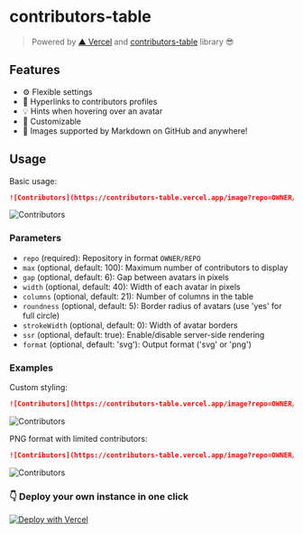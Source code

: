 # contributors-table

> Powered by [▲ Vercel](https://vercel.com) and [contributors-table](https://www.npmjs.com/package/contributors-table) library 😎

## Features

- ⚙️ Flexible settings
- 🔗 Hyperlinks to contributors profiles
- 💡 Hints when hovering over an avatar
- 🎨 Customizable
- 🤝 Images supported by Markdown on GitHub and anywhere!

## Usage

Basic usage:

```markdown
![Contributors](https://contributors-table.vercel.app/image?repo=OWNER/REPO)
```

![Contributors](https://contributors-table.vercel.app/image?repo=material-extensions/vscode-material-icon-theme)

### Parameters

- `repo` (required): Repository in format `OWNER/REPO`
- `max` (optional, default: 100): Maximum number of contributors to display
- `gap` (optional, default: 6): Gap between avatars in pixels
- `width` (optional, default: 40): Width of each avatar in pixels
- `columns` (optional, default: 21): Number of columns in the table
- `roundness` (optional, default: 5): Border radius of avatars (use 'yes' for full circle)
- `strokeWidth` (optional, default: 0): Width of avatar borders
- `ssr` (optional, default: true): Enable/disable server-side rendering
- `format` (optional, default: 'svg'): Output format ('svg' or 'png')

### Examples

Custom styling:

```markdown
![Contributors](https://contributors-table.vercel.app/image?repo=OWNER/REPO&width=50&gap=10&columns=10&roundness=yes)
```

![Contributors](https://contributors-table.vercel.app/image?repo=material-extensions/vscode-material-icon-theme&width=50&gap=10&columns=10&roundness=yes)

PNG format with limited contributors:

```markdown
![Contributors](https://contributors-table.vercel.app/image?repo=OWNER/REPO&max=50&format=png)
```

![Contributors](https://contributors-table.vercel.app/image?repo=material-extensions/vscode-material-icon-theme&max=50&format=png)

### 👇 Deploy your own instance in one click

[![Deploy with Vercel](https://vercel.com/button)](https://vercel.com/new/clone?repository-url=https%3A%2F%2Fgithub.com%2Fjust-serverless%2Fcontributors-table%2F&env=GITHUB_APP_TOKEN&envDescription=GitHub%20Personal%20Access%20Token%20(PAT)%20from%20https%3A%2F%2Fgithub.com%2Fsettings%2Fpersonal-access-tokens)
